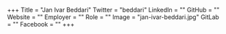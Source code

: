 +++
Title = "Jan Ivar Beddari"
Twitter = "beddari"
LinkedIn = ""
GitHub = ""
Website = ""
Employer = ""
Role = ""
Image = "jan-ivar-beddari.jpg"
GitLab = ""
Facebook = ""
+++
